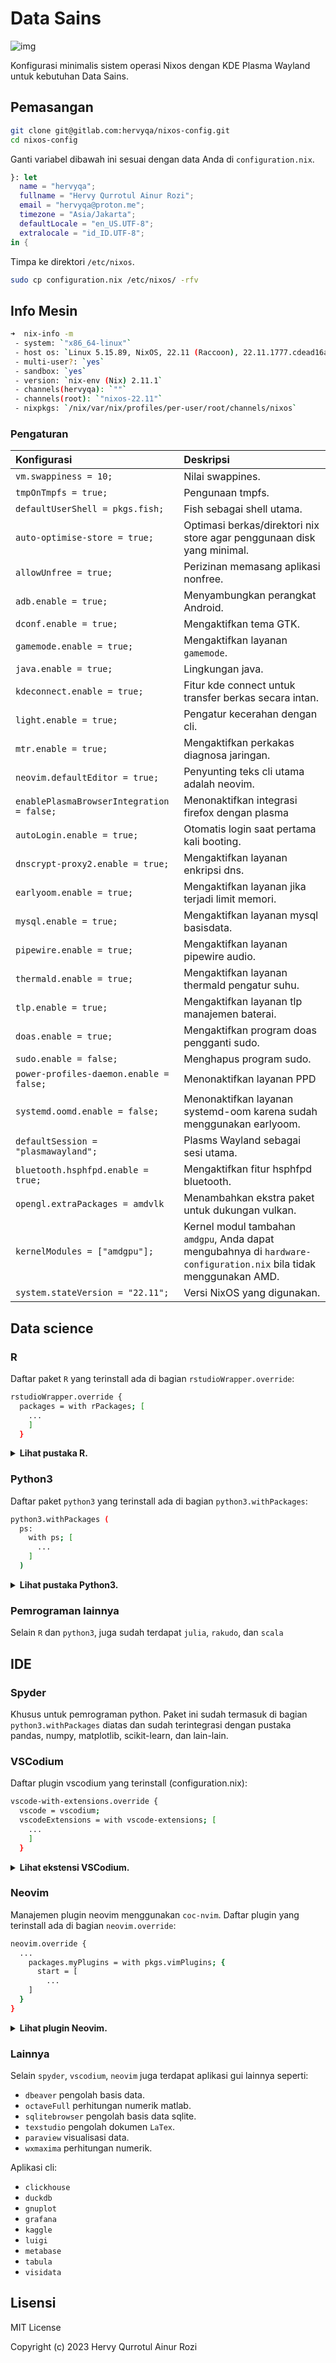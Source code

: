 # Data Sains

![img](img.webp)

Konfigurasi minimalis sistem operasi Nixos dengan KDE Plasma Wayland untuk kebutuhan Data Sains.

## Pemasangan

```sh
git clone git@gitlab.com:hervyqa/nixos-config.git
cd nixos-config
```

Ganti variabel dibawah ini sesuai dengan data Anda di `configuration.nix`.

```nix
}: let
  name = "hervyqa";
  fullname = "Hervy Qurrotul Ainur Rozi";
  email = "hervyqa@proton.me";
  timezone = "Asia/Jakarta";
  defaultLocale = "en_US.UTF-8";
  extralocale = "id_ID.UTF-8";
in {
```

Timpa ke direktori `/etc/nixos`.

```sh
sudo cp configuration.nix /etc/nixos/ -rfv
```

## Info Mesin

```sh
➜  nix-info -m
 - system: `"x86_64-linux"`
 - host os: `Linux 5.15.89, NixOS, 22.11 (Raccoon), 22.11.1777.cdead16a444`
 - multi-user?: `yes`
 - sandbox: `yes`
 - version: `nix-env (Nix) 2.11.1`
 - channels(hervyqa): `""`
 - channels(root): `"nixos-22.11"`
 - nixpkgs: `/nix/var/nix/profiles/per-user/root/channels/nixos`
```

### Pengaturan

| Konfigurasi                               | Deskripsi                                                                                                          |
| :---------------------------------------- | :----------------------------------------------------------------------------------------------------------------- |
| `vm.swappiness = 10;`                     | Nilai swappines.                                                                                                   |
| `tmpOnTmpfs = true;`                      | Pengunaan tmpfs.                                                                                                   |
| `defaultUserShell = pkgs.fish;`           | Fish sebagai shell utama.                                                                                          |
| `auto-optimise-store = true;`             | Optimasi berkas/direktori nix store agar penggunaan disk yang minimal.                                             |
| `allowUnfree = true;`                     | Perizinan memasang aplikasi nonfree.                                                                               |
| `adb.enable = true;`                      | Menyambungkan perangkat Android.                                                                                   |
| `dconf.enable = true;`                    | Mengaktifkan tema GTK.                                                                                             |
| `gamemode.enable = true;`                 | Mengaktifkan layanan `gamemode`.                                                                                   |
| `java.enable = true;`                     | Lingkungan java.                                                                                                   |
| `kdeconnect.enable = true;`               | Fitur kde connect untuk transfer berkas secara intan.                                                              |
| `light.enable = true;`                    | Pengatur kecerahan dengan cli.                                                                                     |
| `mtr.enable = true;`                      | Mengaktifkan perkakas diagnosa jaringan.                                                                           |
| `neovim.defaultEditor = true;`            | Penyunting teks cli utama adalah neovim.                                                                           |
| `enablePlasmaBrowserIntegration = false;` | Menonaktifkan integrasi firefox dengan plasma                                                                      |
| `autoLogin.enable = true;`                | Otomatis login saat pertama kali booting.                                                                          |
| `dnscrypt-proxy2.enable = true;`          | Mengaktifkan layanan enkripsi dns.                                                                                 |
| `earlyoom.enable = true;`                 | Mengaktifkan layanan jika terjadi limit memori.                                                                    |
| `mysql.enable = true;`                    | Mengaktifkan layanan mysql basisdata.                                                                              |
| `pipewire.enable = true;`                 | Mengaktifkan layanan pipewire audio.                                                                               |
| `thermald.enable = true;`                 | Mengaktifkan layanan thermald pengatur suhu.                                                                       |
| `tlp.enable = true;`                      | Mengaktifkan layanan tlp manajemen baterai.                                                                        |
| `doas.enable = true;`                     | Mengaktifkan program doas pengganti sudo.                                                                          |
| `sudo.enable = false;`                    | Menghapus program sudo.                                                                                            |
| `power-profiles-daemon.enable = false;`   | Menonaktifkan layanan PPD                                                                                          |
| `systemd.oomd.enable = false;`            | Menonaktifkan layanan systemd-oom karena sudah menggunakan earlyoom.                                               |
| `defaultSession = "plasmawayland";`       | Plasms Wayland sebagai sesi utama.                                                                                 |
| `bluetooth.hsphfpd.enable = true;`        | Mengaktifkan fitur hsphfpd bluetooth.                                                                              |
| `opengl.extraPackages = amdvlk`           | Menambahkan ekstra paket untuk dukungan vulkan.                                                                    |
| `kernelModules = ["amdgpu"];`             | Kernel modul tambahan `amdgpu`, Anda dapat mengubahnya di `hardware-configuration.nix` bila tidak menggunakan AMD. |
| `system.stateVersion = "22.11";`          | Versi NixOS yang digunakan.                                                                                        |

## Data science

### R

Daftar paket `R` yang terinstall ada di bagian `rstudioWrapper.override`:

```sh
rstudioWrapper.override {
  packages = with rPackages; [
    ...
    ]
  }
```

<details>
<summary><b>Lihat pustaka R.</b></summary>

```sh
Cairo
DT
DataExplorer
JuliaCall
JuliaConnectoR
MASS
RANN
RColorBrewer
Rcpp
XML
beepr
colourpicker
dataCompareR
data_table
datapasta
devtools
diffobj
dplyr
dygraphs
echarts4r
esquisse
flexdashboard
forecast
foreign
freqparcoord
fst
geofacet
ggiraph
ggplot2
glue
gmodels
gridExtra
here
httr
installr
janitor
jsonlite
knitr
leaflet
listviewer
lme4
lubridate
magrittr
mapsapi
officer
openxlsx
optparse
pacman
paletteer
patchwork
plotly
plumber
profvis
purrr
quantmod
reactable
readr
readxl
remedy
remotes
reshape2
reticulate
rio
rmarkdown
roxygen2
rvest
scales
sf
shiny
shinyjs
spatstat
splitstackshape
sqldf
stringr
testthat
tidycensus
tidygeocoder
tidymodels
tidyquant
tidyr
tidytext
tidyverse
tidyxl
tmap
tmaptools
tsbox
usethis
validate
vroom
xts
yaml
ymlthis
zoo
```

</details>

### Python3

Daftar paket `python3` yang terinstall ada di bagian `python3.withPackages`:

```sh
python3.withPackages (
  ps:
    with ps; [
      ...
    ]
  )
```

<details>
<summary><b>Lihat pustaka Python3.</b></summary>

```sh
Theano
beautifulsoup4
bokeh
cython
click
dask
datasette
dill
flask
future
h5py
imbalanced-learn
ipykernel
ipython
ipywidgets
jedi
jedi-language-server
joblib
jupyter
jupyterlab
jupyterlab-lsp
jupyterlab-pygments
keras
lightgbm
mahotas
matplotlib
moviepy
mypy
nbdime
networkx
nltk
nose
numpy
opencv4
openpyxl
pandas
pillow
pims
plotly
plotnine
pydot
pyls-spyder
pynvim
pytest
pytorch
pyyaml
qdarkstyle
requests
scikit-learn
scikitimage
scipy
scrapy
seaborn
selenium
spacy
spyder
spyder-kernels
statsmodels
tableaudocumentapi
tables
tensorflow
tensorflow-metadata
tensorflow-probability
tifffile
torch
torchvision
tqdm
trfl
virtualenv
virtualenvwrapper
wordcloud
xarray
```

</details>

### Pemrograman lainnya

Selain `R` dan `python3`, juga sudah terdapat `julia`, `rakudo`, dan `scala`

## IDE

### Spyder

Khusus untuk pemrograman python. Paket ini sudah termasuk di bagian `python3.withPackages` diatas dan sudah terintegrasi dengan pustaka pandas, numpy, matplotlib, scikit-learn, dan lain-lain.

### VSCodium

Daftar plugin vscodium yang terinstall (configuration.nix):

```sh
vscode-with-extensions.override {
  vscode = vscodium;
  vscodeExtensions = with vscode-extensions; [
    ...
    ]
  }
```

<details>
<summary><b>Lihat ekstensi VSCodium.</b></summary>

```sh
azdavis.millet
b4dm4n.vscode-nixpkgs-fmt
bbenoist.nix
bmalehorn.vscode-fish
davidanson.vscode-markdownlint
editorconfig.editorconfig
esbenp.prettier-vscode
formulahendry.code-runner
grapecity.gc-excelviewer
kamadorueda.alejandra
mechatroner.rainbow-csv
mhutchie.git-graph
ms-pyright.pyright
ms-python.python
ms-toolsai.jupyter
ms-toolsai.jupyter-keymap
ms-toolsai.jupyter-renderers
ms-toolsai.vscode-jupyter-cell-tags
ms-toolsai.vscode-jupyter-slideshow
ms-vscode.anycode
pkief.material-icon-theme
scala-lang.scala
shardulm94.trailing-spaces
shd101wyy.markdown-preview-enhanced
streetsidesoftware.code-spell-checker
```

</details>

### Neovim

Manajemen plugin neovim menggunakan `coc-nvim`. Daftar plugin yang terinstall ada di bagian `neovim.override`:

```sh
neovim.override {
  ...
    packages.myPlugins = with pkgs.vimPlugins; {
      start = [
        ...
    ]
  }
}
```

<details>
<summary><b>Lihat plugin Neovim.</b></summary>

```sh
coc-clangd
coc-clap
coc-cmake
coc-css
coc-denite
coc-diagnostic
coc-docker
coc-emmet
coc-eslint
coc-explorer
coc-flutter
coc-fzf
coc-git
coc-go
coc-haxe
coc-highlight
coc-html
coc-java
coc-jest
coc-json
coc-lists
coc-lua
coc-markdownlint
coc-metals
coc-neco
coc-nginx
coc-nvim
coc-pairs
coc-prettier
coc-pyright
coc-python
coc-r-lsp
coc-rls
coc-rust-analyzer
coc-sh
coc-smartf
coc-snippets
coc-solargraph
coc-spell-checker
coc-sqlfluff
coc-stylelint
coc-sumneko-lua
coc-svelte
coc-tabnine
coc-tailwindcss
coc-texlab
coc-toml
coc-tslint
coc-tslint-plugin
coc-tsserver
coc-ultisnips
coc-vetur
coc-vimlsp
coc-vimtex
coc-wxml
coc-yaml
coc-yank
julia-vim
scope-nvim
scrollbar-nvim
statix
surround-nvim
tabline-nvim
vim-airline
vim-airline-themes
vim-commentary
vim-lastplace
vim-lightline-coc
vim-nix
vim-wayland-clipboard
```

</details>

### Lainnya

Selain `spyder`, `vscodium`, `neovim` juga terdapat aplikasi gui lainnya seperti:

- `dbeaver` pengolah basis data.
- `octaveFull` perhitungan numerik matlab.
- `sqlitebrowser` pengolah basis data sqlite.
- `texstudio` pengolah dokumen `LaTex`.
- `paraview` visualisasi data.
- `wxmaxima` perhitungan numerik.

Aplikasi cli:

- `clickhouse`
- `duckdb`
- `gnuplot`
- `grafana`
- `kaggle`
- `luigi`
- `metabase`
- `tabula`
- `visidata`

## Lisensi

MIT License

Copyright (c) 2023 Hervy Qurrotul Ainur Rozi
